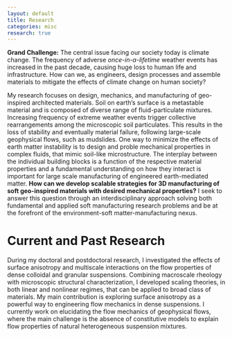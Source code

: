 ```yaml
---
layout: default
title: Research
categories: misc
research: true
---
```

<b>Grand Challenge:</b> The central issue facing our society today is climate change. The frequency of adverse <i>once-in-a-lifetime</i> weather events has increased in the past decade, causing huge loss to human life and infrastructure. How can we, as engineers, design processes and assemble materials to mitigate the effects of climate change on human society?

My research focuses on design, mechanics, and manufacturing of geo-inspired architected materials.
Soil on earth’s surface is a metastable material and is composed of diverse range of fluid-particulate
mixtures. Increasing frequency of extreme weather events trigger collective rearrangements among
the microscopic soil particulates. This results in the loss of stability and eventually material failure, following large-scale geophysical flows, such as mudslides. One way to minimize the effects of earth matter instability is to design and proble mechanical properties in complex fluids, that mimic soil-like microstructure. The interplay between the individual building blocks is a function of the respective material properties and a fundamental understanding on how they interact is important for large scale manufacturing of engineered earth-mediated matter. <b>How can we develop scalable strategies for 3D manufacturing of soft geo-inspired materials with desired mechanical properties?</b> I seek to answer this question through an interdisciplinary approach solving both fundamental and applied soft manufacturing research problems and be at the forefront of the environment-soft matter-manufacturing nexus.

# Current and Past Research
During my doctoral and postdoctoral research, I investigated the effects of surface anisotropy and multiscale interactions on the flow properties of dense colloidal and granular suspensions. Combining macroscale rheology with microscopic structural characterization, I developed scaling theories, in both linear and nonlinear regimes, that can be applied to broad class of materials. My main contribution is exploring surface anisotropy as a powerful way to engineering flow mechanics in dense suspensions. I currently work on elucidating the flow mechanics of geophysical flows, where the main challenge is the absence of constitutive models to explain flow properties of natural heterogeneous suspension mixtures.